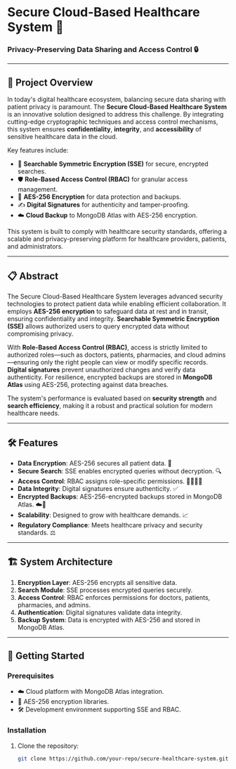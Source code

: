 # Secure Cloud-Based Healthcare System 🚀  
### Privacy-Preserving Data Sharing and Access Control 🔒  

---

## 🌟 Project Overview  
In today's digital healthcare ecosystem, balancing secure data sharing with patient privacy is paramount. The **Secure Cloud-Based Healthcare System** is an innovative solution designed to address this challenge. By integrating cutting-edge cryptographic techniques and access control mechanisms, this system ensures **confidentiality**, **integrity**, and **accessibility** of sensitive healthcare data in the cloud.  

Key features include:  
- 🔐 **Searchable Symmetric Encryption (SSE)** for secure, encrypted searches.  
- 🛡️ **Role-Based Access Control (RBAC)** for granular access management.  
- 💾 **AES-256 Encryption** for data protection and backups.  
- ✍️ **Digital Signatures** for authenticity and tamper-proofing.  
- ☁️ **Cloud Backup** to MongoDB Atlas with AES-256 encryption.  

This system is built to comply with healthcare security standards, offering a scalable and privacy-preserving platform for healthcare providers, patients, and administrators.

---

## 📋 Abstract  
The Secure Cloud-Based Healthcare System leverages advanced security technologies to protect patient data while enabling efficient collaboration. It employs **AES-256 encryption** to safeguard data at rest and in transit, ensuring confidentiality and integrity. **Searchable Symmetric Encryption (SSE)** allows authorized users to query encrypted data without compromising privacy.  

With **Role-Based Access Control (RBAC)**, access is strictly limited to authorized roles—such as doctors, patients, pharmacies, and cloud admins—ensuring only the right people can view or modify specific records. **Digital signatures** prevent unauthorized changes and verify data authenticity. For resilience, encrypted backups are stored in **MongoDB Atlas** using AES-256, protecting against data breaches.  

The system's performance is evaluated based on **security strength** and **search efficiency**, making it a robust and practical solution for modern healthcare needs.

---

## 🛠️ Features  
- **Data Encryption**: AES-256 secures all patient data. 🔑  
- **Secure Search**: SSE enables encrypted queries without decryption. 🔍  
- **Access Control**: RBAC assigns role-specific permissions. 🧑‍⚕️🧑‍💼  
- **Data Integrity**: Digital signatures ensure authenticity. ✅  
- **Encrypted Backups**: AES-256-encrypted backups stored in MongoDB Atlas. ☁️💾  
- **Scalability**: Designed to grow with healthcare demands. 📈  
- **Regulatory Compliance**: Meets healthcare privacy and security standards. ⚖️  

---

## 🏗️ System Architecture  
1. **Encryption Layer**: AES-256 encrypts all sensitive data.  
2. **Search Module**: SSE processes encrypted queries securely.  
3. **Access Control**: RBAC enforces permissions for doctors, patients, pharmacies, and admins.  
4. **Authentication**: Digital signatures validate data integrity.  
5. **Backup System**: Data is encrypted with AES-256 and stored in MongoDB Atlas.  

---

## 🚀 Getting Started  
### Prerequisites  
- ☁️ Cloud platform with MongoDB Atlas integration.  
- 🔑 AES-256 encryption libraries.  
- 🛠️ Development environment supporting SSE and RBAC.  

### Installation  
1. Clone the repository:  
   ```bash
   git clone https://github.com/your-repo/secure-healthcare-system.git